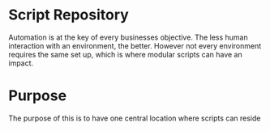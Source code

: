 # Script Repository

Automation is at the key of every businesses objective. The less human interaction with an environment, the better. However not every environment requires the same set up, which is where modular scripts can have an impact. 

# Purpose

The purpose of this is to have one central location where scripts can reside